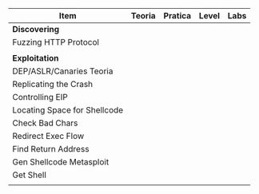 | Item                         | Teoria | Pratica | Level | Labs |
| ---------------------------- | ------ | ------- | ----- | ---- |
| **Discovering**              |        |         |       |      |
| Fuzzing HTTP Protocol        |        |         |       |      |
|                              |        |         |       |      |
| **Exploitation**             |        |         |       |      |
| DEP/ASLR/Canaries Teoria          |        |         |       |      |
| Replicating the Crash        |        |         |       |      |
| Controlling EIP              |        |         |       |      |
| Locating Space for Shellcode |        |         |       |      |
| Check Bad Chars              |        |         |       |      |
| Redirect Exec Flow           |        |         |       |      |
| Find Return Address          |        |         |       |      |
| Gen Shellcode Metasploit     |        |         |       |      |
| Get Shell                    |        |         |       |      |
|                              |        |         |       |      |